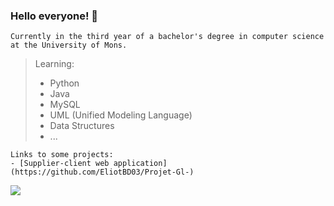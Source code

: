### Hello everyone! 🤪

```
Currently in the third year of a bachelor's degree in computer science at the University of Mons.
```

> Learning:
> - Python
> - Java
> - MySQL
> - UML (Unified Modeling Language)
> - Data Structures
> - ...

```
Links to some projects:
- [Supplier-client web application](https://github.com/EliotBD03/Projet-Gl-)
```

![](chemin/vers/po.png)


<!--
**ClaireDH3/ClaireDH3** is a ✨ _special_ ✨ repository because its `README.md` (this file) appears on your GitHub profile.

Here are some ideas to get you started:

- 🔭 I’m currently working on ...
- 🌱 I’m currently learning ...
- 👯 I’m looking to collaborate on ...
- 🤔 I’m looking for help with ...
- 💬 Ask me about ...
- 📫 How to reach me: ...
- 😄 Pronouns: ...
- ⚡ Fun fact: ...
-->
